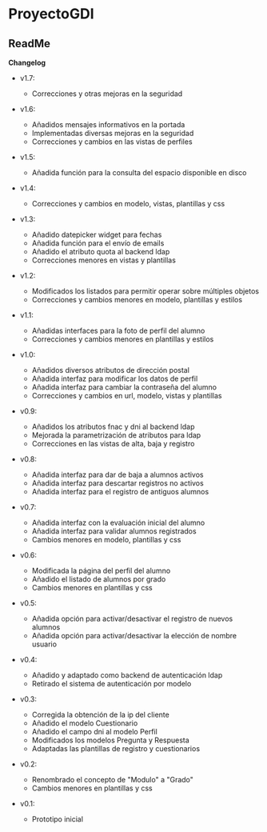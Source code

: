 ProyectoGDI
==============

ReadMe
--------------

**Changelog**

- v1.7:
	- Correcciones y otras mejoras en la seguridad

- v1.6:
	- Añadidos mensajes informativos en la portada 
	- Implementadas diversas mejoras en la seguridad
	- Correcciones y cambios en las vistas de perfiles

- v1.5:
	- Añadida función para la consulta del espacio disponible en disco

- v1.4:
	- Correcciones y cambios en modelo, vistas, plantillas y css

- v1.3:
	- Añadido datepicker widget para fechas
	- Añadida función para el envío de emails
	- Añadido el atributo quota al backend ldap
	- Correcciones menores en vistas y plantillas

- v1.2:
	- Modificados los listados para permitir operar sobre múltiples objetos
	- Correcciones y cambios menores en modelo, plantillas y estilos

- v1.1:
	- Añadidas interfaces para la foto de perfil del alumno
	- Correcciones y cambios menores en plantillas y estilos

- v1.0:
	- Añadidos diversos atributos de dirección postal
	- Añadida interfaz para modificar los datos de perfil
	- Añadida interfaz para cambiar la contraseña del alumno
	- Correcciones y cambios en url, modelo, vistas y plantillas

- v0.9:
	- Añadidos los atributos fnac y dni al backend ldap
	- Mejorada la parametrización de atributos para ldap
	- Correcciones en las vistas de alta, baja y registro

- v0.8:
	- Añadida interfaz para dar de baja a alumnos activos
	- Añadida interfaz para descartar registros no activos
	- Añadida interfaz para el registro de antiguos alumnos

- v0.7:
	- Añadida interfaz con la evaluación inicial del alumno
	- Añadida interfaz para validar alumnos registrados
	- Cambios menores en modelo, plantillas y css

- v0.6:
	- Modificada la página del perfil del alumno
	- Añadido el listado de alumnos por grado
	- Cambios menores en plantillas y css

- v0.5:
	- Añadida opción para activar/desactivar el registro de nuevos alumnos
	- Añadida opción para activar/desactivar la elección de nombre usuario

- v0.4:
	- Añadido y adaptado como backend de autenticación ldap
	- Retirado el sistema de autenticación por modelo

- v0.3:
	- Corregida la obtención de la ip del cliente
	- Añadido el modelo Cuestionario
	- Añadido el campo dni al modelo Perfil
	- Modificados los modelos Pregunta y Respuesta
	- Adaptadas las plantillas de registro y cuestionarios

- v0.2:
	- Renombrado el concepto de "Modulo" a "Grado"
	- Cambios menores en plantillas y css

- v0.1:
	- Prototipo inicial
